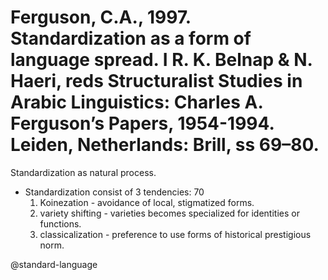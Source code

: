 # Ferguson, C.A., 1997. Standardization as a form of language spread. I R. K. Belnap & N. Haeri, reds Structuralist Studies in Arabic Linguistics: Charles A. Ferguson’s Papers, 1954-1994. Leiden, Netherlands: Brill, ss 69–80.

Standardization as natural process.

- Standardization consist of 3 tendencies: 70
    1. Koinezation - avoidance of local, stigmatized forms.
    2. variety shifting - varieties becomes specialized for identities or functions.
    3. classicalization - preference to use forms of historical prestigious norm.

@standard-language
